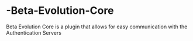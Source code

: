 # -Beta-Evolution-Core
 Beta Evolution Core is a plugin that allows for easy communication with the Authentication Servers
